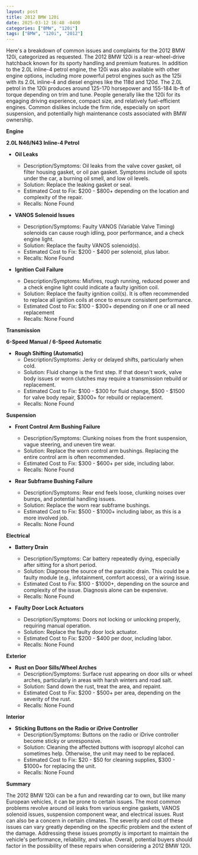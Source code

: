 ```yaml
---
layout: post
title: 2012 BMW 120i
date: 2025-03-12 16:48 -0400
categories: ["BMW", "120i"]
tags: ["BMW", "120i", "2012"]
---
```

Here's a breakdown of common issues and complaints for the 2012 BMW 120i, categorized as requested. The 2012 BMW 120i is a rear-wheel-drive hatchback known for its sporty handling and premium features. In addition to the 2.0L inline-4 petrol engine, the 120i was also available with other engine options, including more powerful petrol engines such as the 125i with its 2.0L inline-4 and diesel engines like the 118d and 120d. The 2.0L petrol in the 120i produces around 125-170 horsepower and 155-184 lb-ft of torque depending on trim and tune. People generally like the 120i for its engaging driving experience, compact size, and relatively fuel-efficient engines. Common dislikes include the firm ride, especially on sport suspension, and potentially high maintenance costs associated with BMW ownership.

**Engine**

**2.0L N46/N43 Inline-4 Petrol**

*   **Oil Leaks**
    *   Description/Symptoms: Oil leaks from the valve cover gasket, oil filter housing gasket, or oil pan gasket. Symptoms include oil spots under the car, a burning oil smell, and low oil levels.
    *   Solution: Replace the leaking gasket or seal.
    *   Estimated Cost to Fix: $200 - $800+ depending on the location and complexity of the repair.
    *   Recalls: None Found

*   **VANOS Solenoid Issues**
    *   Description/Symptoms: Faulty VANOS (Variable Valve Timing) solenoids can cause rough idling, poor performance, and a check engine light.
    *   Solution: Replace the faulty VANOS solenoid(s).
    *   Estimated Cost to Fix: $200 - $400 per solenoid, plus labor.
    *   Recalls: None Found

*   **Ignition Coil Failure**
    * Description/Symptoms: Misfires, rough running, reduced power and a check engine light could indicate a faulty ignition coil.
    * Solution: Replace the faulty ignition coil(s). It is often recommended to replace all ignition coils at once to ensure consistent performance.
    * Estimated Cost to Fix: $100 - $300+ depending on if one or all need replacement
    * Recalls: None Found

**Transmission**

**6-Speed Manual / 6-Speed Automatic**

*   **Rough Shifting (Automatic)**
    *   Description/Symptoms: Jerky or delayed shifts, particularly when cold.
    *   Solution: Fluid change is the first step. If that doesn't work, valve body issues or worn clutches may require a transmission rebuild or replacement.
    *   Estimated Cost to Fix: $100 - $300 for fluid change, $500 - $1500 for valve body repair, $3000+ for rebuild or replacement.
    *   Recalls: None Found

**Suspension**

*   **Front Control Arm Bushing Failure**
    *   Description/Symptoms: Clunking noises from the front suspension, vague steering, and uneven tire wear.
    *   Solution: Replace the worn control arm bushings. Replacing the entire control arm is often recommended.
    *   Estimated Cost to Fix: $300 - $600+ per side, including labor.
    *   Recalls: None Found

*   **Rear Subframe Bushing Failure**
    *   Description/Symptoms: Rear end feels loose, clunking noises over bumps, and potential handling issues.
    *   Solution: Replace the worn rear subframe bushings.
    *   Estimated Cost to Fix: $500 - $1000+ including labor, as this is a more involved job.
    *   Recalls: None Found

**Electrical**

*   **Battery Drain**
    *   Description/Symptoms: Car battery repeatedly dying, especially after sitting for a short period.
    *   Solution: Diagnose the source of the parasitic drain. This could be a faulty module (e.g., infotainment, comfort access), or a wiring issue.
    *   Estimated Cost to Fix: $100 - $1000+, depending on the source and complexity of the issue. Diagnosis alone can be expensive.
    *   Recalls: None Found

*   **Faulty Door Lock Actuators**
    *   Description/Symptoms: Doors not locking or unlocking properly, requiring manual operation.
    *   Solution: Replace the faulty door lock actuator.
    *   Estimated Cost to Fix: $200 - $400 per door, including labor.
    *   Recalls: None Found

**Exterior**

*   **Rust on Door Sills/Wheel Arches**
    *   Description/Symptoms: Surface rust appearing on door sills or wheel arches, particularly in areas with harsh winters and road salt.
    *   Solution: Sand down the rust, treat the area, and repaint.
    *   Estimated Cost to Fix: $200 - $500+ per area, depending on the severity of the rust.
    *   Recalls: None Found

**Interior**

*   **Sticking Buttons on the Radio or iDrive Controller**
    *   Description/Symptoms: Buttons on the radio or iDrive controller become sticky or unresponsive.
    *   Solution: Cleaning the affected buttons with isopropyl alcohol can sometimes help. Otherwise, the unit may need to be replaced.
    *   Estimated Cost to Fix: $20 - $50 for cleaning supplies, $300 - $1000+ for replacing the unit.
    *   Recalls: None Found

**Summary**

The 2012 BMW 120i can be a fun and rewarding car to own, but like many European vehicles, it can be prone to certain issues. The most common problems revolve around oil leaks from various engine gaskets, VANOS solenoid issues, suspension component wear, and electrical issues. Rust can also be a concern in certain climates. The severity and cost of these issues can vary greatly depending on the specific problem and the extent of the damage. Addressing these issues promptly is important to maintain the vehicle's performance, reliability, and value. Overall, potential buyers should factor in the possibility of these repairs when considering a 2012 BMW 120i.

